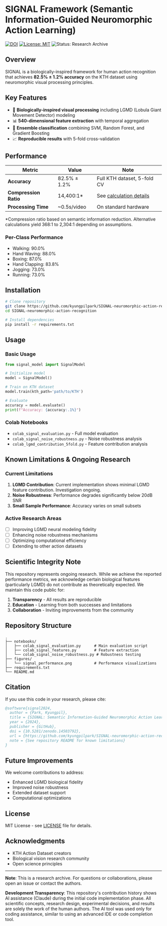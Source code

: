 # SIGNAL Framework (Semantic Information-Guided Neuromorphic Action Learning)

[![DOI](https://zenodo.org/badge/DOI/10.5281/zenodo.14503792.svg)](https://doi.org/10.5281/zenodo.14503792)
[![License: MIT](https://img.shields.io/badge/License-MIT-yellow.svg)](https://opensource.org/licenses/MIT)
![Status: Research Archive](https://img.shields.io/badge/Status-Research%20Archive-orange)

## Overview

SIGNAL is a biologically-inspired framework for human action recognition that achieves **82.5% ± 1.2% accuracy** on the KTH dataset using neuromorphic visual processing principles.

## Key Features

- 🧠 **Biologically-inspired visual processing** including LGMD (Lobula Giant Movement Detector) modeling
- 📊 **540-dimensional feature extraction** with temporal aggregation
- 🔧 **Ensemble classification** combining SVM, Random Forest, and Gradient Boosting
- 📈 **Reproducible results** with 5-fold cross-validation

## Performance

| Metric | Value | Note |
|--------|-------|------|
| **Accuracy** | 82.5% ± 1.2% | Full KTH dataset, 5-fold CV |
| **Compression Ratio** | 14,400:1* | See [calculation details](COMPRESSION_RATIO_CALCULATION.md) |
| **Processing Time** | ~0.5s/video | On standard hardware |

*Compression ratio based on semantic information reduction. Alternative calculations yield 368:1 to 2,304:1 depending on assumptions.

### Per-Class Performance
- Walking: 90.0%
- Hand Waving: 88.0%
- Boxing: 87.0%
- Hand Clapping: 83.8%
- Jogging: 73.0%
- Running: 73.0%

## Installation

```bash
# Clone repository
git clone https://github.com/kyungpilpark/SIGNAL-neuromorphic-action-recognition.git
cd SIGNAL-neuromorphic-action-recognition

# Install dependencies
pip install -r requirements.txt
```

## Usage

### Basic Usage
```python
from signal_model import SignalModel

# Initialize model
model = SignalModel()

# Train on KTH dataset
model.train(kth_path='path/to/KTH')

# Evaluate
accuracy = model.evaluate()
print(f"Accuracy: {accuracy:.1%}")
```

### Colab Notebooks
- `colab_signal_evaluation.py` - Full model evaluation
- `colab_signal_noise_robustness.py` - Noise robustness analysis
- `colab_lgmd_contribution_5fold.py` - Feature contribution analysis

## Known Limitations & Ongoing Research

### Current Limitations
1. **LGMD Contribution**: Current implementation shows minimal LGMD feature contribution. Investigation ongoing.
2. **Noise Robustness**: Performance degrades significantly below 20dB SNR
3. **Small Sample Performance**: Accuracy varies on small subsets

### Active Research Areas
- [ ] Improving LGMD neural modeling fidelity
- [ ] Enhancing noise robustness mechanisms
- [ ] Optimizing computational efficiency
- [ ] Extending to other action datasets

## Scientific Integrity Note

This repository represents ongoing research. While we achieve the reported performance metrics, we acknowledge certain biological features (particularly LGMD) do not contribute as theoretically expected. We maintain this code public for:

1. **Transparency** - All results are reproducible
2. **Education** - Learning from both successes and limitations
3. **Collaboration** - Inviting improvements from the community

## Repository Structure

```
.
├── notebooks/
│   ├── colab_signal_evaluation.py      # Main evaluation script
│   ├── colab_signal_features.py        # Feature extraction
│   └── colab_signal_noise_robustness.py # Robustness testing
├── figures/
│   └── signal_performance.png          # Performance visualizations
├── requirements.txt
└── README.md
```

## Citation

If you use this code in your research, please cite:

```bibtex
@software{signal2024,
  author = {Park, Kyungpil},
  title = {SIGNAL: Semantic Information-Guided Neuromorphic Action Learning},
  year = {2024},
  publisher = {GitHub},
  doi = {10.5281/zenodo.14503792},
  url = {https://github.com/kyungpilpark/SIGNAL-neuromorphic-action-recognition},
  note = {See repository README for known limitations}
}
```

## Future Improvements

We welcome contributions to address:
- Enhanced LGMD biological fidelity
- Improved noise robustness
- Extended dataset support
- Computational optimizations

## License

MIT License - see [LICENSE](LICENSE) file for details.

## Acknowledgments

- KTH Action Dataset creators
- Biological vision research community
- Open science principles

---

**Note**: This is a research archive. For questions or collaborations, please open an issue or contact the authors.

**Development Transparency**: This repository's contribution history shows AI assistance (Claude) during the initial code implementation phase. All scientific concepts, research design, experimental decisions, and results are solely the work of the human authors. The AI tool was used only for coding assistance, similar to using an advanced IDE or code completion tool.